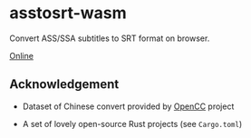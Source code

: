 # asstosrt-wasm

Convert ASS/SSA subtitles to SRT format on browser.

[Online](https://sorz.github.io/asstosrt-wasm/)

## Acknowledgement

* Dataset of Chinese convert provided by
  [OpenCC](https://github.com/BYVoid/OpenCC) project

* A set of lovely open-source Rust projects (see `Cargo.toml`)

